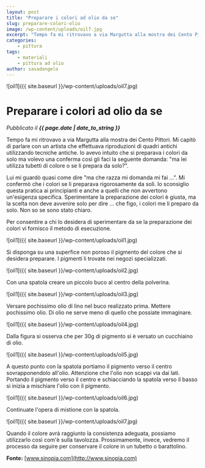 ```yaml
---
layout: post
title: "Preparare i colori ad olio da se"
slug: preparare-colori-olio
image: /wp-content/uploads/oil7.jpg
excerpt: "Tempo fa mi ritrovavo a via Margutta alla mostra dei Cento Pittori. Mi capitò di parlare con un artista che effettuava riproduzioni di quadri antichi"
categories:
    - pittura
tags:
    - materiali
    - pittura ad olio
author: sasadangelo
---
```


![oil1]({{ site.baseurl }}/wp-content/uploads/oil7.jpg) 

# Preparare i colori ad olio da se
_Pubblicato il **{{ page.date | date_to_string }}**_

Tempo fa mi ritrovavo a via Margutta alla mostra dei Cento Pittori. Mi capitò di parlare con un artista che effettuava riproduzioni di quadri antichi utilizzando tecniche antiche. Io avevo intuito che si preparava i colori da solo ma volevo una conferma così gli faci la seguente domanda: "ma lei utilizza tubetti di colore o se li prepara da solo?".

Lui mi guardò quasi come dire "ma che razza mi domanda mi fai ...". Mi confermò che i colori se li preparava rigorosamente da soli. Io sconsiglio questa pratica ai principianti e anche a quelli che non avvertono un'esigenza specifica. Sperimentare la preparazione dei colori è giusta, ma la scelta non deve avvenire solo per dire ... che figo, i colori me li preparo da solo. Non so se sono stato chiaro.

Per consentire a chi lo desidera di sperimentare da se la preparazione dei colori vi fornisco il metodo di esecuzione. 

![oil1]({{ site.baseurl }}/wp-content/uploads/oil1.jpg)

Si disponga su una superfice non poroso il pigmento del colore che si desidera preparare. I pigmenti li trovate nei negozi specializzati. 

![oil1]({{ site.baseurl }}/wp-content/uploads/oil2.jpg)

Con una spatola creare un piccolo buco al centro della polverina. 

![oil1]({{ site.baseurl }}/wp-content/uploads/oil3.jpg)

Versare pochissimo olio di lino nel buco realizzato prima. Mettere pochissimo olio. Di olio ne serve meno di quello che possiate immaginare. 

![oil1]({{ site.baseurl }}/wp-content/uploads/oil4.jpg)

Dalla figura si osserva che per 30g di pigmento si è versato un cucchiaino di olio. 

![oil1]({{ site.baseurl }}/wp-content/uploads/oil5.jpg)

A questo punto con la spatola portiamo il pigmento verso il centro sovrapponendolo all'olio. Attenzione che l'olio non scappi via dai lati. Portando il pigmento verso il centro e schiacciando la spatola verso il basso si inizia a mischiare l'olio con il pigmento. 

![oil1]({{ site.baseurl }}/wp-content/uploads/oil6.jpg)

Continuate l'opera di mistione con la spatola. 

![oil1]({{ site.baseurl }}/wp-content/uploads/oil7.jpg)

Quando il colore avrà raggiunto la consistenza adeguata, possiamo utilizzarlo così com'è sulla tavolozza. Prossimamente, invece, vedremo il processo da seguire per conservare il colore in un tubetto o barattolino.

**Fonte:** [www.sinopia.com](http://www.sinopia.com)
